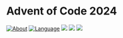 # Advent of Code 2024

[![About](https://img.shields.io/badge/Advent%20of%20Code%20🎄-2024-brightgreen)](https://adventofcode.com/2024/about)
[![Language](https://img.shields.io/badge/Language-haskell-purple)](https://www.haskell.org/)
![](https://img.shields.io/badge/day%20📅-4-blue) 
![](https://img.shields.io/badge/stars%20⭐-6-yellow) 
![](https://img.shields.io/badge/days%20completed-3-red)
